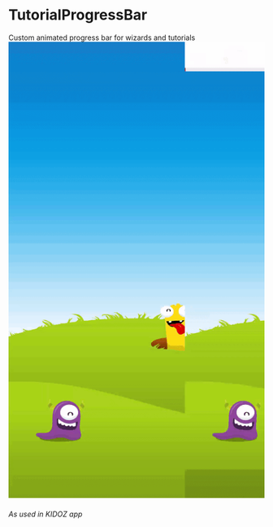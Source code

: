 # TutorialProgressBar
Custom animated progress bar for wizards and tutorials
![awd awd](https://github.com/RonyBrosh/TutorialProgressBar/blob/master/Graphics/kidoz_demo.gif)
###### As used in KIDOZ app


